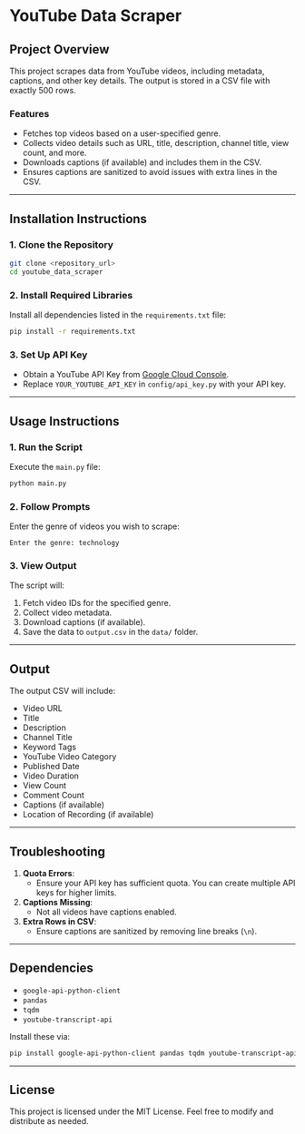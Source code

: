 # YouTube Data Scraper

## **Project Overview**
This project scrapes data from YouTube videos, including metadata, captions, and other key details. The output is stored in a CSV file with exactly 500 rows.

### **Features**
- Fetches top videos based on a user-specified genre.
- Collects video details such as URL, title, description, channel title, view count, and more.
- Downloads captions (if available) and includes them in the CSV.
- Ensures captions are sanitized to avoid issues with extra lines in the CSV.

---

## **Installation Instructions**

### **1. Clone the Repository**
```bash
git clone <repository_url>
cd youtube_data_scraper
```

### **2. Install Required Libraries**
Install all dependencies listed in the `requirements.txt` file:
```bash
pip install -r requirements.txt
```

### **3. Set Up API Key**
- Obtain a YouTube API Key from [Google Cloud Console](https://console.cloud.google.com/).
- Replace `YOUR_YOUTUBE_API_KEY` in `config/api_key.py` with your API key.

---

## **Usage Instructions**

### **1. Run the Script**
Execute the `main.py` file:
```bash
python main.py
```

### **2. Follow Prompts**
Enter the genre of videos you wish to scrape:
```
Enter the genre: technology
```

### **3. View Output**
The script will:
1. Fetch video IDs for the specified genre.
2. Collect video metadata.
3. Download captions (if available).
4. Save the data to `output.csv` in the `data/` folder.

---

## **Output**
The output CSV will include:
- Video URL
- Title
- Description
- Channel Title
- Keyword Tags
- YouTube Video Category
- Published Date
- Video Duration
- View Count
- Comment Count
- Captions (if available)
- Location of Recording (if available)

---

## **Troubleshooting**
1. **Quota Errors**: 
   - Ensure your API key has sufficient quota. You can create multiple API keys for higher limits.
2. **Captions Missing**:
   - Not all videos have captions enabled.
3. **Extra Rows in CSV**:
   - Ensure captions are sanitized by removing line breaks (`\n`).

---

## **Dependencies**
- `google-api-python-client`
- `pandas`
- `tqdm`
- `youtube-transcript-api`

Install these via:
```bash
pip install google-api-python-client pandas tqdm youtube-transcript-api
```

---

## **License**
This project is licensed under the MIT License. Feel free to modify and distribute as needed.
